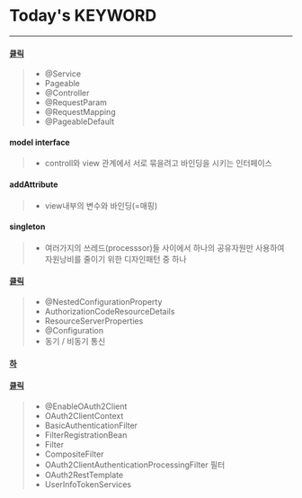 # Today's KEYWORD
---
#### [클릭](https://github.com/ber01/Study-Spring-Boot/tree/master/keyword/Annotation2)
> - @Service
> - Pageable
> - @Controller
> - @RequestParam
> - @RequestMapping
> - @PageableDefault

#### model interface
> - controll와 view 관계에서 서로 묶을려고 바인딩을 시키는 인터페이스

#### addAttribute
> - view내부의 변수와 바인딩(=매핑)

#### singleton
> - 여러가지의 쓰레드(processsor)들 사이에서 하나의 공유자원만 사용하여 자원낭비를 줄이기 위한 디자인패턴 중 하나

#### [클릭](https://github.com/pdh6547/study-spring-boot/blob/master/Keyword/Homework/Annotaion%20and%20Interface.md)
> - @NestedConfigurationProperty
> - AuthorizationCodeResourceDetails
> - ResourceServerProperties
> - @Configuration
> - 동기 / 비동기 통신
#### [하]()

#### [클릭](https://github.com/woghd9072/study-spring-boot/tree/master/Keyword/Homework)
> - @EnableOAuth2Client
> - OAuth2ClientContext
> - BasicAuthenticationFilter
> - FilterRegistrationBean
> - Filter
> - CompositeFilter
> - OAuth2ClientAuthenticationProcessingFilter 필터
> - OAuth2RestTemplate
> - UserInfoTokenServices 
